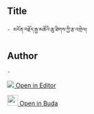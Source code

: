 ## Title
	- མངོན་བརྗོད་རྒྱ་མཚོའི་ཆུ་ཐིགས་ཀྱི་རྩ་འགྲེལ།

## Author
	- 



[<img src="https://img.icons8.com/color/25/000000/edit-property.png"> Open in Editor](http://editor.openpecha.org/P000749)

[<img width="25" src="https://library.bdrc.io/icons/BUDA-small.svg"> Open in Buda](https://library.bdrc.io/show/bdr:IE0OPP000749)
